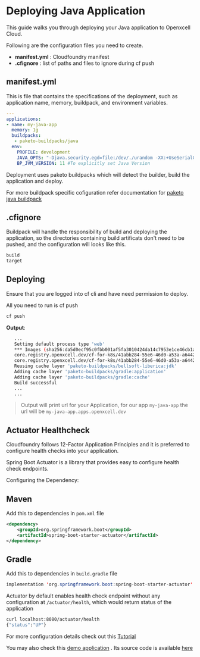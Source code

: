 # Deploying Java Application 

This guide walks you through deploying your Java application to Openxcell Cloud.

Following are the configuration files you need to create.

- **manifest.yml** : Cloudfoundry manifest
- **.cfignore** : list of paths and files to ignore during cf push

## manifest.yml

This is file that contains the specifications of the deployment, such as application name, memory, buildpack, and environment variables.

```yaml
---
applications:
- name: my-java-app
  memory: 1g
  buildpacks:
   - paketo-buildpacks/java
  env:
    PROFILE: development
    JAVA_OPTS: "-Djava.security.egd=file:/dev/./urandom -XX:+UseSerialGC -Dspring.profiles.active=${PROFILE} -Dserver.port=${PORT}" # Add "-XX:+UseSerialGC" in JAVA_OPTS to enable GC
    BP_JVM_VERSION: 11 #To explicitly set Java Version
```

Deployment uses paketo buildpacks which will detect the builder, build the application and deploy.

For more buildpack specific cofiguration refer documentation for [paketo java buildpack](https://paketo.io/docs/buildpacks/language-family-buildpacks/java/#)

## .cfignore

Buildpack will handle the responsibility of build and deploying the application, so the directories containing build artificats don't need to be pushed, and the configuration will looks like this.

```txt
build
target
```

## Deploying

Ensure that you are logged into cf cli and have need permission to deploy.

All you need to run is cf push

```bash
cf push
```

**Output**: 

```bash
   ...
   Setting default process type 'web'
   *** Images (sha256:da5d0ecf95c0fbb001af5fa3010424da14c7953e1ce46cb1a530eefa02abd9ab):
   core.registry.openxcell.dev/cf-for-k8s/41abb284-55e6-46d0-a53a-a64420b28f94
   core.registry.openxcell.dev/cf-for-k8s/41abb284-55e6-46d0-a53a-a64420b28f94:b11.20210601.184539
   Reusing cache layer 'paketo-buildpacks/bellsoft-liberica:jdk'
   Adding cache layer 'paketo-buildpacks/gradle:application'
   Adding cache layer 'paketo-buildpacks/gradle:cache'
   Build successful
   ...
   ...

```

> Output will print url for your Application, for our app `my-java-app` the url will be `my-java-app.apps.openxcell.dev`


## Actuator Healthcheck

Cloudfoundry follows 12-Factor Application Principles and it is preferred to configure health checks into your application.

Spring Boot Actuator is a library that provides easy to configure health check endpoints. 

Configuring the Dependency:

<!-- tabs:start -->

## **Maven**

Add this to dependencies in `pom.xml` file

```xml
<dependency>
    <groupId>org.springframework.boot</groupId>
    <artifactId>spring-boot-starter-actuator</artifactId>
</dependency>
```

## **Gradle**

Add this to dependencies in `build.gradle` file

```java
implementation 'org.springframework.boot:spring-boot-starter-actuator'
```
<!-- tabs:end -->

Actuator by default enables health check endpoint without any configuration at `/actuator/health`, which would return status of the application

```bash
curl localhost:8080/actuator/health
{"status":"UP"}
```

For more configuration details check out this [Tutorial](https://www.baeldung.com/spring-boot-actuators)

You may also check this [demo application](https://demo-java.apps.openxcell.dev/actuator/) . Its source code is available [here](https://github.com/callicoder/spring-boot-actuator-demo)